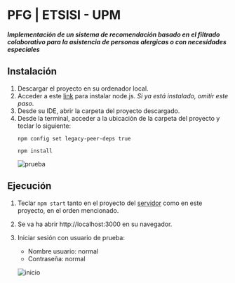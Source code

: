 # PFG | ETSISI - UPM 
***Implementación de un sistema de recomendación basado en el filtrado colaborativo para la asistencia de personas alergicas o con necesidades especiales***

## Instalación
1. Descargar el proyecto en su ordenador local.
2. Acceder a este [link](https://nodejs.org/es/download) para instalar node.js.  *Si ya está instalado, omitir este paso.*
3. Desde su IDE, abrir la carpeta del proyecto descargado.
4. Desde la terminal, acceder a la ubicación de la carpeta del proyecto y teclar lo siguiente:
    ```
    npm config set legacy-peer-deps true
    ```   
    ```
    npm install
   
    ``` 
    ![prueba](https://github.com/SoniaZhang9/bimbles-front/assets/78765878/265435a9-4e1a-4996-a7d7-eab0fee39bcf)
## Ejecución

1. Teclar `npm start` tanto en el proyecto del [servidor](https://github.com/SoniaZhang9/bimbles-api) como en este proyecto, en el orden mencionado.
2. Se va ha abrir http://localhost:3000 en su navegador.
3. Iniciar sesión con usuario de prueba: 
   - Nombre usuario: normal
   - Contraseña: normal
   
    ![inicio](https://github.com/SoniaZhang9/bimbles-front/assets/78765878/62e95bce-95e7-4693-adc0-b9ee12d622f8)
